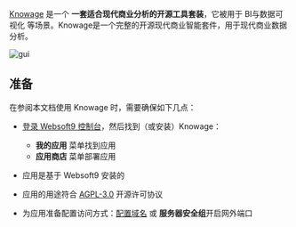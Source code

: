 [Knowage](https://www.knowage-suite.com/site/) 是一个 **一套适合现代商业分析的开源工具套装**，它被用于 BI与数据可视化  等场景。Knowage是一个完整的开源现代商业智能套件，用于现代商业数据分析。


![gui](https://libs.websoft9.com/Websoft9/DocsPicture/en/knowage/knowage-gui-websoft9.png)


## 准备

在参阅本文档使用 Knowage 时，需要确保如下几点：

- [登录 Websoft9 控制台](./login-console)，然后找到（或安装）Knowage：
  - **我的应用** 菜单找到应用 
  - **应用商店** 菜单部署应用

- 应用是基于 Websoft9 安装的


- 应用的用途符合 [AGPL-3.0](https://opensource.org/licenses/AGPL-3.0) 开源许可协议


- 为应用准备配置访问方式：[配置域名](./domain-set) 或 **服务器安全组**开启网外端口